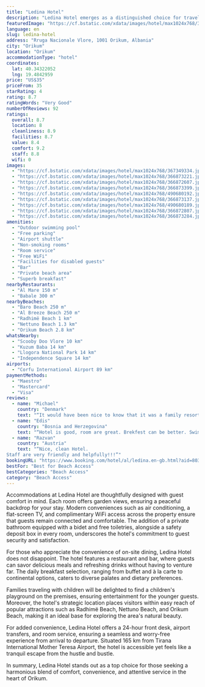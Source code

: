 ```yaml
---
title: "Ledina Hotel"
description: "Ledina Hotel emerges as a distinguished choice for travelers seeking a blend of comfort and convenience in Orikum, just a stone's throw away from the serene Al Breeze Beach."
featuredImage: "https://cf.bstatic.com/xdata/images/hotel/max1024x768/367349334.jpg?k=4e792c42864fd052f79b0a5b5ee98721f89a420f42efdef445a3ffc1e3383d32&o=&hp=1"
language: en
slug: ledina-hotel
address: "Rruga Nacionale Vlore, 1001 Orikum, Albania"
city: "Orikum"
location: "Orikum"
accommodationType: "hotel"
coordinates:
  lat: 40.34322052
  lng: 19.4842959
price: "US$35"
priceFrom: 35
starRating: 4
rating: 8.7
ratingWords: "Very Good"
numberOfReviews: 92
ratings:
  overall: 8.7
  location: 8
  cleanliness: 8.9
  facilities: 8.7
  value: 8.4
  comfort: 9.2
  staff: 8.8
  wifi: 0
images:
  - "https://cf.bstatic.com/xdata/images/hotel/max1024x768/367349334.jpg?k=4e792c42864fd052f79b0a5b5ee98721f89a420f42efdef445a3ffc1e3383d32&o=&hp=1"
  - "https://cf.bstatic.com/xdata/images/hotel/max1024x768/366873221.jpg?k=6af2e44be68667f413728671c5b131e63fc010d2f1b416497d2a46c31713c8e6&o=&hp=1"
  - "https://cf.bstatic.com/xdata/images/hotel/max1024x768/366872607.jpg?k=dab86e277181cb5c99057c0a2fd5f8d394717f8100d56419ec5e373d94dddb0a&o=&hp=1"
  - "https://cf.bstatic.com/xdata/images/hotel/max1024x768/366873399.jpg?k=dd3bb9b169aeac9575d56b8172fb87b3b0ae9c7a31b6eb4db8427ca8cd4170cb&o=&hp=1"
  - "https://cf.bstatic.com/xdata/images/hotel/max1024x768/490680192.jpg?k=63f50a6b0cde86250898df5e1eebc017876cb324ece64cfda5b96f6827fd5ded&o=&hp=1"
  - "https://cf.bstatic.com/xdata/images/hotel/max1024x768/366873137.jpg?k=cbba70373e8c21e8eb1c7c567315b05fafaa9ecbaaa40b92aae375a2d63ff7d3&o=&hp=1"
  - "https://cf.bstatic.com/xdata/images/hotel/max1024x768/490680189.jpg?k=f19c632a9652ce79359bfd9b65752b005037f8db3c8ee8542f5ddd565e613a57&o=&hp=1"
  - "https://cf.bstatic.com/xdata/images/hotel/max1024x768/366872807.jpg?k=df653e3b1990606e455aa64304bc40773d2eddaee1df2b5d7c0d93b68609a0fa&o=&hp=1"
  - "https://cf.bstatic.com/xdata/images/hotel/max1024x768/366873284.jpg?k=923492455fc98f94a17972df07528a809d03ac6c42df8b16e7b5a41fab9ac10d&o=&hp=1"
amenities:
  - "Outdoor swimming pool"
  - "Free parking"
  - "Airport shuttle"
  - "Non-smoking rooms"
  - "Room service"
  - "Free WiFi"
  - "Facilities for disabled guests"
  - "Bar"
  - "Private beach area"
  - "Superb breakfast"
nearbyRestaurants:
  - "Al Mare 150 m"
  - "Babale 300 m"
nearbyBeaches:
  - "Baro Beach 250 m"
  - "Al Breeze Beach 250 m"
  - "Radhimë Beach 1 km"
  - "Nettuno Beach 1.3 km"
  - "Orikum Beach 2.8 km"
whatsNearby:
  - "Scooby Doo Vlore 10 km"
  - "Kuzum Baba 14 km"
  - "Llogora National Park 14 km"
  - "Independence Square 14 km"
airports:
  - "Corfu International Airport 89 km"
paymentMethods:
  - "Maestro"
  - "Mastercard"
  - "Visa"
reviews:
  - name: "Michael"
    country: "Denmark"
    text: "“It would have been nice to know that it was a family resort.”"
  - name: "Edis"
    country: "Bosnia and Herzegovina"
    text: "“Hotel is good, room are great. Brekfest can be better. Swimingpool is perfect. All perfect.”"
  - name: "Razvan"
    country: "Austria"
    text: "“Nice, clean Hotel.
Staff are very friendly and helpfully!!!”"
bookingURL: "https://www.booking.com/hotel/al/ledina.en-gb.html?aid=8035640"
bestFor: "Best for Beach Access"
bestCategories: "Beach Access"
category: "Beach Access"
---
```


Accommodations at Ledina Hotel are thoughtfully designed with guest comfort in mind. Each room offers garden views, ensuring a peaceful backdrop for your stay. Modern conveniences such as air conditioning, a flat-screen TV, and complimentary WiFi access across the property ensure that guests remain connected and comfortable. The addition of a private bathroom equipped with a bidet and free toiletries, alongside a safety deposit box in every room, underscores the hotel's commitment to guest security and satisfaction.

For those who appreciate the convenience of on-site dining, Ledina Hotel does not disappoint. The hotel features a restaurant and bar, where guests can savor delicious meals and refreshing drinks without having to venture far. The daily breakfast selection, ranging from buffet and à la carte to continental options, caters to diverse palates and dietary preferences.

Families traveling with children will be delighted to find a children's playground on the premises, ensuring entertainment for the younger guests. Moreover, the hotel's strategic location places visitors within easy reach of popular attractions such as Radhimë Beach, Nettuno Beach, and Orikum Beach, making it an ideal base for exploring the area's natural beauty.

For added convenience, Ledina Hotel offers a 24-hour front desk, airport transfers, and room service, ensuring a seamless and worry-free experience from arrival to departure. Situated 165 km from Tirana International Mother Teresa Airport, the hotel is accessible yet feels like a tranquil escape from the hustle and bustle.

In summary, Ledina Hotel stands out as a top choice for those seeking a harmonious blend of comfort, convenience, and attentive service in the heart of Orikum.
